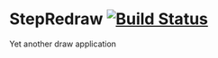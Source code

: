 # StepRedraw [![Build Status](https://travis-ci.com/michkovsky/StepRedraw.svg?branch=master)](https://travis-ci.com/michkovsky/StepRedraw)
Yet another draw application
